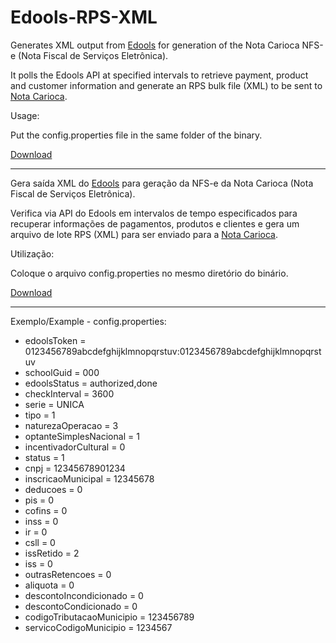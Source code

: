 # Edools-RPS-XML
Generates XML output from [Edools](http://www.edools.com/) for generation of the Nota Carioca NFS-e (Nota Fiscal de Serviços Eletrônica).

It polls the Edools API at specified intervals to retrieve payment, product and customer information and generate an RPS bulk file (XML) to be sent to [Nota Carioca](https://notacarioca.rio.gov.br/).

Usage:

Put the config.properties file in the same folder of the binary.

[Download](https://github.com/vittau/Edools-RPS-XML/releases)

---

Gera saída XML do [Edools](http://www.edools.com/) para geração da NFS-e da Nota Carioca (Nota Fiscal de Serviços Eletrônica).

Verifica via API do Edools em intervalos de tempo especificados para recuperar informações de pagamentos, produtos e clientes e gera um arquivo de lote RPS (XML) para ser enviado para a [Nota Carioca](https://notacarioca.rio.gov.br/).

Utilização:

Coloque o arquivo config.properties no mesmo diretório do binário.

[Download](https://github.com/vittau/Edools-RPS-XML/releases)

---

Exemplo/Example - config.properties:

- edoolsToken = 0123456789abcdefghijklmnopqrstuv:0123456789abcdefghijklmnopqrstuv
- schoolGuid = 000
- edoolsStatus = authorized,done
- checkInterval = 3600
- serie = UNICA
- tipo = 1
- naturezaOperacao = 3
- optanteSimplesNacional = 1
- incentivadorCultural = 0
- status = 1
- cnpj = 12345678901234
- inscricaoMunicipal = 12345678
- deducoes = 0
- pis = 0
- cofins = 0
- inss = 0
- ir = 0
- csll = 0
- issRetido = 2
- iss = 0
- outrasRetencoes = 0
- aliquota = 0
- descontoIncondicionado = 0
- descontoCondicionado = 0
- codigoTributacaoMunicipio = 123456789
- servicoCodigoMunicipio = 1234567